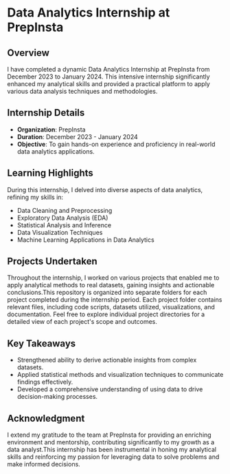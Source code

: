 # Data Analytics Internship at PrepInsta

## Overview
I have completed a dynamic Data Analytics Internship at PrepInsta from December 2023 to January 2024. This intensive internship significantly enhanced my analytical skills and provided a practical platform to apply various data analysis techniques and methodologies.

## Internship Details
- **Organization**: PrepInsta
- **Duration**: December 2023 - January 2024
- **Objective**: To gain hands-on experience and proficiency in real-world data analytics applications.

## Learning Highlights
During this internship, I delved into diverse aspects of data analytics, refining my skills in:
- Data Cleaning and Preprocessing
- Exploratory Data Analysis (EDA)
- Statistical Analysis and Inference
- Data Visualization Techniques
- Machine Learning Applications in Data Analytics

## Projects Undertaken
Throughout the internship, I worked on various projects that enabled me to apply analytical methods to real datasets, gaining insights and actionable conclusions.This repository is organized into separate folders for each project completed during the internship period. Each project folder contains relevant files, including code scripts, datasets utilized, visualizations, and documentation. Feel free to explore individual project directories for a detailed view of each project's scope and outcomes.


## Key Takeaways
- Strengthened ability to derive actionable insights from complex datasets.
- Applied statistical methods and visualization techniques to communicate findings effectively.
- Developed a comprehensive understanding of using data to drive decision-making processes.

## Acknowledgment
I extend my gratitude to the team at PrepInsta for providing an enriching environment and mentorship, contributing significantly to my growth as a data analyst.This internship has been instrumental in honing my analytical skills and reinforcing my passion for leveraging data to solve problems and make informed decisions.

